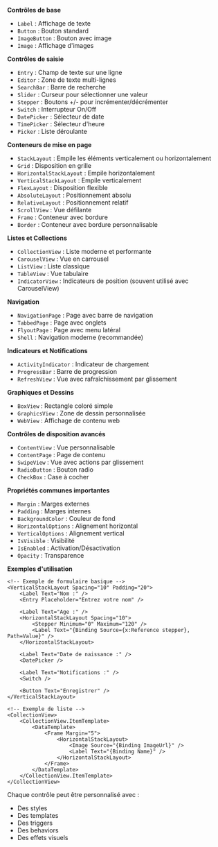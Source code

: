 **Contrôles de base**
- `Label` : Affichage de texte
- `Button` : Bouton standard
- `ImageButton` : Bouton avec image
- `Image` : Affichage d'images

**Contrôles de saisie**
- `Entry` : Champ de texte sur une ligne
- `Editor` : Zone de texte multi-lignes
- `SearchBar` : Barre de recherche
- `Slider` : Curseur pour sélectionner une valeur
- `Stepper` : Boutons +/- pour incrémenter/décrémenter
- `Switch` : Interrupteur On/Off
- `DatePicker` : Sélecteur de date
- `TimePicker` : Sélecteur d'heure
- `Picker` : Liste déroulante

**Conteneurs de mise en page**
- `StackLayout` : Empile les éléments verticalement ou horizontalement
- `Grid` : Disposition en grille
- `HorizontalStackLayout` : Empile horizontalement
- `VerticalStackLayout` : Empile verticalement
- `FlexLayout` : Disposition flexible
- `AbsoluteLayout` : Positionnement absolu
- `RelativeLayout` : Positionnement relatif
- `ScrollView` : Vue défilante
- `Frame` : Conteneur avec bordure
- `Border` : Conteneur avec bordure personnalisable

**Listes et Collections**
- `CollectionView` : Liste moderne et performante
- `CarouselView` : Vue en carrousel
- `ListView` : Liste classique
- `TableView` : Vue tabulaire
- `IndicatorView` : Indicateurs de position (souvent utilisé avec CarouselView)

**Navigation**
- `NavigationPage` : Page avec barre de navigation
- `TabbedPage` : Page avec onglets
- `FlyoutPage` : Page avec menu latéral
- `Shell` : Navigation moderne (recommandée)

**Indicateurs et Notifications**
- `ActivityIndicator` : Indicateur de chargement
- `ProgressBar` : Barre de progression
- `RefreshView` : Vue avec rafraîchissement par glissement

**Graphiques et Dessins**
- `BoxView` : Rectangle coloré simple
- `GraphicsView` : Zone de dessin personnalisée
- `WebView` : Affichage de contenu web

**Contrôles de disposition avancés**
- `ContentView` : Vue personnalisable
- `ContentPage` : Page de contenu
- `SwipeView` : Vue avec actions par glissement
- `RadioButton` : Bouton radio
- `CheckBox` : Case à cocher

**Propriétés communes importantes**
- `Margin` : Marges externes
- `Padding` : Marges internes
- `BackgroundColor` : Couleur de fond
- `HorizontalOptions` : Alignement horizontal
- `VerticalOptions` : Alignement vertical
- `IsVisible` : Visibilité
- `IsEnabled` : Activation/Désactivation
- `Opacity` : Transparence

**Exemples d'utilisation**

```xaml
<!-- Exemple de formulaire basique -->
<VerticalStackLayout Spacing="10" Padding="20">
    <Label Text="Nom :" />
    <Entry Placeholder="Entrez votre nom" />
    
    <Label Text="Age :" />
    <HorizontalStackLayout Spacing="10">
        <Stepper Minimum="0" Maximum="120" />
        <Label Text="{Binding Source={x:Reference stepper}, Path=Value}" />
    </HorizontalStackLayout>
    
    <Label Text="Date de naissance :" />
    <DatePicker />
    
    <Label Text="Notifications :" />
    <Switch />
    
    <Button Text="Enregistrer" />
</VerticalStackLayout>

<!-- Exemple de liste -->
<CollectionView>
    <CollectionView.ItemTemplate>
        <DataTemplate>
            <Frame Margin="5">
                <HorizontalStackLayout>
                    <Image Source="{Binding ImageUrl}" />
                    <Label Text="{Binding Name}" />
                </HorizontalStackLayout>
            </Frame>
        </DataTemplate>
    </CollectionView.ItemTemplate>
</CollectionView>
```

Chaque contrôle peut être personnalisé avec :
- Des styles
- Des templates
- Des triggers
- Des behaviors
- Des effets visuels